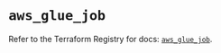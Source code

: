 # `aws_glue_job`

Refer to the Terraform Registry for docs: [`aws_glue_job`](https://registry.terraform.io/providers/hashicorp/aws/6.8.0/docs/resources/glue_job).
